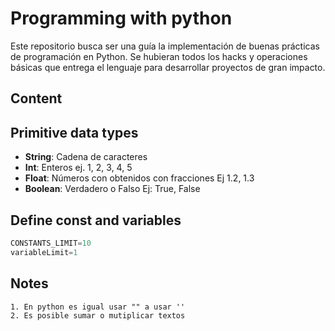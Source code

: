 # Programming with python

Este repositorio busca ser una guía la implementación de buenas prácticas de programación en Python.
Se hubieran todos los hacks y operaciones básicas que entrega el lenguaje para desarrollar proyectos de gran impacto.

## Content

## Primitive data types

- **String**: Cadena de caracteres
- **Int**: Enteros ej. 1, 2, 3, 4, 5
- **Float**: Números con obtenidos con fracciones Ej 1.2, 1.3
- **Boolean**: Verdadero o Falso Ej: True, False

## Define const and variables

```python
CONSTANTS_LIMIT=10
variableLimit=1
```

## Notes

    1. En python es igual usar "" a usar ''
    2. Es posible sumar o mutiplicar textos
